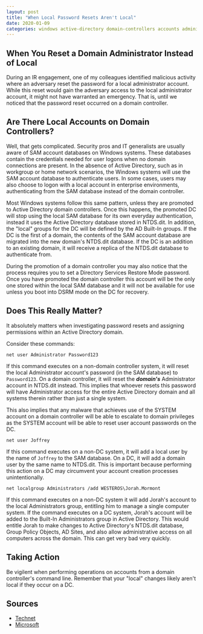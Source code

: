 ```yaml
---
layout: post
title: "When Local Password Resets Aren't Local"
date: 2020-01-09
categories: windows active-directory domain-controllers accounts administrators
---
```


## When You Reset a Domain Administrator Instead of Local

During an IR engagement, one of my colleagues identified malicious activity where an adversary reset the password for a local administrator account. While this reset would gain the adversary access to the local administrator account, it might not have warranted an emergency. That is, until we noticed that the password reset occurred on a domain controller.

## Are There Local Accounts on Domain Controllers?

Well, that gets complicated. Security pros and IT generalists are usually aware of SAM account databases on Windows systems. These databases contain the credentials needed for user logons when no domain connections are present. In the absence of Active Directory, such as in workgroup or home network scenarios, the Windows systems will use the SAM account database to authenticate users. In some cases, users may also choose to logon with a local account in enterprise environments, authenticating from the SAM database instead of the domain controller. 

Most Windows systems follow this same pattern, unless they are promoted to Active Directory domain controllers. Once this happens, the promoted DC will stop using the local SAM database for its own everyday authentication, instead it uses the Active Directory database stored in NTDS.dit. In addition, the "local" groups for the DC will be defined by the AD Built-In groups. If the DC is the first of a domain, the contents of the SAM account database are migrated into the new domain's NTDS.dit database. If the DC is an addition to an existing domain, it will receive a replica of the NTDS.dit database to authenticate from.

During the promotion of a domain controller you may also notice that the process requires you to set a Directory Services Restore Mode password. Once you have promoted the domain controller this account will be the only one stored within the local SAM database and it will not be available for use unless you boot into DSRM mode on the DC for recovery.

## Does This Really Matter?

It absolutely matters when investigating password resets and assigning permissions within an Active Directory domain.

Consider these commands:

```
net user Administrator Password123
```

If this command executes on a non-domain controller system, it will reset the local Administrator account's password (in the SAM database) to `Password123`. On a domain controller, it will reset the **_domain's_** Administrator account in NTDS.dit instead. This implies that whoever resets this password will have Administrator access for the entire Active Directory domain and all systems therein rather than just a single system.

This also implies that any malware that achieves use of the SYSTEM account on a domain controller will be able to escalate to domain privileges as the SYSTEM account will be able to reset user account passwords on the DC.

```
net user Joffrey
```

If this command executes on a non-DC system, it will add a local user by the name of `Joffrey` to the SAM database. On a DC, it will add a domain user by the same name to NTDS.dit. This is important because performing this action on a DC may circumvent your account creation processes unintentionally.

```
net localgroup Administrators /add WESTEROS\Jorah.Mormont
```

If this command executes on a non-DC system it will add Jorah's account to the local Administrators group, entitling him to manage a single computer system. If the command executes on a DC system, Jorah's account will be added to the Built-In Administrators group in Active Directory. This would entitle Jorah to make changes to Active Directory's NTDS.dit database, Group Policy Objects, AD Sites, and also allow administrative access on all computers across the domain. This can get very bad very quickly.

## Taking Action

Be vigilent when performing operations on accounts from a domain controller's command line. Remember that your "local" changes likely aren't local if they occur on a DC.

## Sources
- [Technet](https://social.technet.microsoft.com/Forums/exchange/en-US/2f120e62-52a9-4001-b8e0-15a897f28b7e/is-there-any-possible-to-create-a-local-account-on-domain-controller-not-domain-account?forum=winserverDS)
- [Microsoft](https://docs.microsoft.com/en-us/windows/win32/secmgmt/built-in-and-account-domains?redirectedfrom=MSDN#computers-that-are-domain-controllers)
